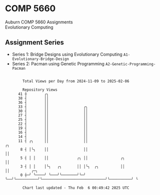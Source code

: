 # COMP 5660
Auburn COMP 5660 Assignments  
Evolutionary Computing

## Assignment Series
- Series 1: Bridge Designs using Evolutionary Computing `A1-Evolutionary-Bridge-Design`
- Series 2: Pacman using Genetic Programming `A2-Genetic-Programming-Pacman`

```

        Total Views per Day from 2024-11-09 to 2025-02-06

        Repository Views
      41 ┼        ╭╮
      38 ┤        ││
      36 ┤        ││
      33 ┤        ││                ╭╮
      30 ┤        ││                ││
      27 ┤        ││                ││
      25 ┤        ││                ││
      22 ┤        ││                ││
      19 ┤        ││                ││
      16 ┤        ││                ││
      14 ┤        ││                ││
      11 ┤ ╭╮     ││                ││                                              ╭╮
       8 ┤ │╰╮    ││                ││                                              ││
       5 ┤ │ │    ││             ╭╮ ││               ╭╮                             ││
       3 ┤ │ │    │╰╮   ╭╮       ││ │╰╮  ╭╮          ││                             ││          ╭─╮
       0 ┼─╯ ╰────╯ ╰───╯╰───────╯╰─╯ ╰──╯╰──────────╯╰─────────────────────────────╯╰──────────╯ ╰

        Chart last updated - Thu Feb  6 00:49:42 2025 UTC
        
```

